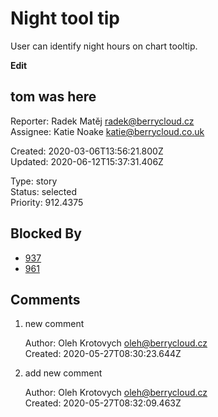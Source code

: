 # Night tool tip

User can identify night hours on chart tooltip.

**Edit**

## **tom was here**

Reporter: Radek Matěj <radek@berrycloud.cz>  
Assignee: Katie Noake <katie@berrycloud.co.uk>

Created: 2020-03-06T13:56:21.800Z  
Updated: 2020-06-12T15:37:31.406Z

Type: story  
Status: selected  
Priority: 912.4375

## Blocked By
- [937](937.md "A different title 🍋🎸")
- [961](961.md "User detail tabs")

## Comments
1.  new comment

    Author: Oleh Krotovych <oleh@berrycloud.cz>  
    Created: 2020-05-27T08:30:23.644Z  

2.  add new comment

    Author: Oleh Krotovych <oleh@berrycloud.cz>  
    Created: 2020-05-27T08:32:09.463Z  
